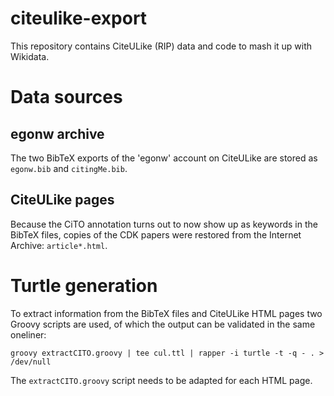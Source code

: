 # citeulike-export

This repository contains CiteULike (RIP) data and code to mash it up with Wikidata.

# Data sources

## egonw archive

The two BibTeX exports of the 'egonw' account on CiteULike are stored as `egonw.bib`
and `citingMe.bib`.

## CiteULike pages

Because the CiTO annotation turns out to now show up as keywords in the BibTeX files,
copies of the CDK papers were restored from the Internet Archive: `article*.html`.

# Turtle generation

To extract information from the BibTeX files and CiteULike HTML pages two Groovy
scripts are used, of which the output can be validated in the same oneliner:

```shell
groovy extractCITO.groovy | tee cul.ttl | rapper -i turtle -t -q - . > /dev/null
```

The `extractCITO.groovy` script needs to be adapted for each HTML page.

